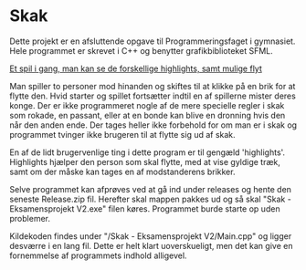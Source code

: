 # Skak
Dette projekt er en afsluttende opgave til Programmeringsfaget i gymnasiet.
Hele programmet er skrevet i C++ og benytter grafikbiblioteket SFML.

[Et spil i gang, man kan se de forskellige highlights, samt mulige flyt](Readme-Image.PNG)

Man spiller to personer mod hinanden og skiftes til at klikke på en brik for at flytte den.
Hvid starter og spillet fortsætter indtil en af spillerne mister deres konge.
Der er ikke programmeret nogle af de mere specielle regler i skak som rokade, en passant, eller at en bonde kan blive en dronning hvis den når den anden ende. Der tages heller ikke forbehold for om man er i skak og programmet tvinger ikke brugeren til at flytte sig ud af skak.

En af de lidt brugervenlige ting i dette program er til gengæld 'highlights'. Highlights hjælper den person som skal flytte, med at vise gyldige træk, samt om der måske kan tages en af modstanderens brikker.

Selve programmet kan afprøves ved at gå ind under releases og hente den seneste Release.zip fil. Herefter skal mappen pakkes ud og så skal "Skak - Eksamensprojekt V2.exe" filen køres. Programmet burde starte op uden problemer.

Kildekoden findes under "/Skak - Eksamensprojekt V2/Main.cpp" og ligger desværre i en lang fil. Dette er helt klart uoverskueligt, men det kan give en fornemmelse af programmets indhold alligevel.
